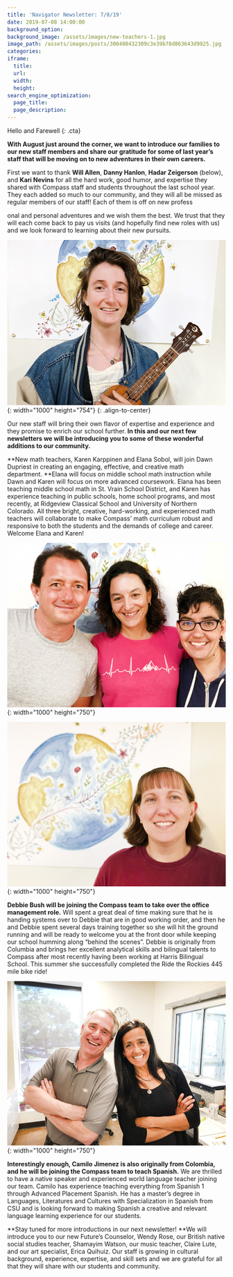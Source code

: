 ```yaml
---
title: 'Navigator Newsletter: 7/8/19'
date: 2019-07-08 14:00:00
background_option:
background_image: /assets/images/new-teachers-1.jpg
image_path: /assets/images/posts/300408432309c3e39b78d863643d9925.jpg
categories:
iframe:
  title:
  url:
  width:
  height:
search_engine_optimization:
  page_title:
  page_description:
---
```


Hello and Farewell
{: .cta}

**With August just around the corner, we want to introduce our families to our new staff members and share our gratitude for some of last year’s staff that will be moving on to new adventures in their own careers.&nbsp;**

First we want to thank&nbsp;**Will Allen**,&nbsp;**Danny Hanlon**,&nbsp;**Hadar Zeigerson** (below), and&nbsp;**Kari Nevins**&nbsp;for all the hard work, good humor, and expertise they shared with Compass staff and students throughout the last school year. They each added so much to our community, and they will all be missed as regular members of our staff\! Each of them is off on new profess

onal and personal adventures and we wish them the best. We trust that they will each come back to pay us visits (and hopefully find new roles with us) and we look forward to learning about their new pursuits.

![](/assets/images/bon-voyage-hadar.jpg){: width="1000" height="754"}
{: .align-to-center}

Our new staff will bring their own flavor of expertise and experience and they promise to enrich our school further.**&nbsp;In this and our next few newsletters we will be introducing you to some of these wonderful additions to our community.**

**New math teachers, Karen Karppinen and Elana Sobol, will join Dawn Dupriest in creating an engaging, effective, and creative math department.&nbsp;**Elana will focus on middle school math instruction while Dawn and Karen will focus on more advanced coursework. Elana has been teaching middle school math in St. Vrain School District, and Karen has experience teaching in public schools, home school programs, and most recently, at Ridgeview Classical School and University of Northern Colorado. All three bright, creative, hard-working, and experienced math teachers will collaborate to make Compass’ math curriculum robust and responsive to both the students and the demands of college and career. Welcome Elana and Karen\!

![](/assets/images/new-teachers-01-1000.jpg){: width="1000" height="750"}

![](/assets/images/welcom-karen-1.jpg){: width="1000" height="750"}

**Debbie Bush will be joining the Compass team to take over the office management role.**&nbsp;Will spent a great deal of time making sure that he is handing systems over to Debbie that are in good working order, and then he and Debbie spent several days training together so she will hit the ground running and will be ready to welcome you at the front door while keeping our school humming along “behind the scenes”. Debbie is originally from Columbia and brings her excellent analytical skills and bilingual talents to Compass after most recently having been working at Harris Bilingual School. This summer she successfully completed the Ride the Rockies 445 mile bike ride\!

![](/assets/images/new-face-of-office-management.jpg){: width="1000" height="750"}

**Interestingly enough, Camilo Jimenez is also originally from Colombia, and he will be joining the Compass team to teach Spanish.**&nbsp;We are thrilled to have a native speaker and experienced world language teacher joining our team. Camilo has experience teaching everything from Spanish 1 through Advanced Placement Spanish. He has a master’s degree in Languages, Literatures and Cultures with Specialization in Spanish from CSU and is looking forward to making Spanish a creative and relevant language learning experience for our students.

**Stay tuned for more introductions in our next newsletter\!&nbsp;**We will introduce you to our new Future’s Counselor, Wendy Rose, our British native social studies teacher, Shamayim Watson, our music teacher, Claire Lute, and our art specialist, Erica Quihuiz. Our staff is growing in cultural background, experience, expertise, and skill sets and we are grateful for all that they will share with our students and community.